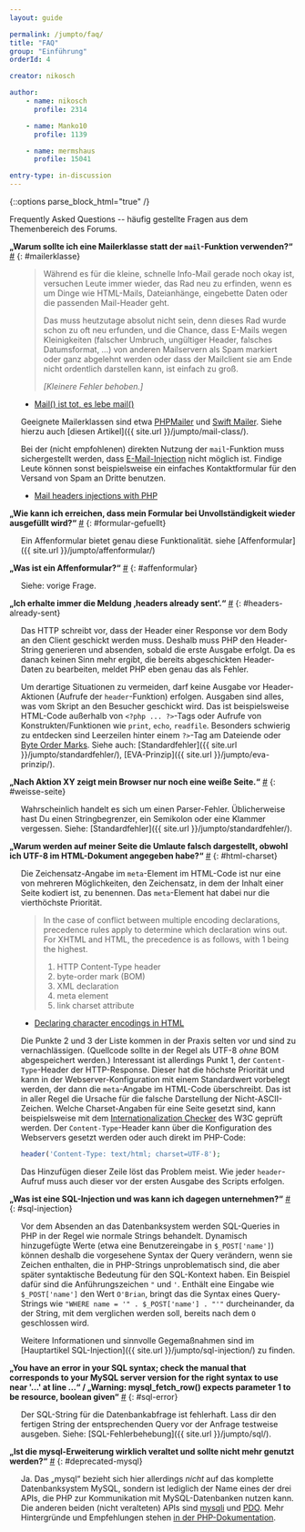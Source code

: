 ```yaml
---
layout: guide

permalink: /jumpto/faq/
title: "FAQ"
group: "Einführung"
orderId: 4

creator: nikosch

author:
    - name: nikosch
      profile: 2314

    - name: Manko10
      profile: 1139

    - name: mermshaus
      profile: 15041

entry-type: in-discussion
---
```


{::options parse_block_html="true" /}

Frequently Asked Questions -- häufig gestellte Fragen aus dem Themenbereich des
Forums.



**„Warum sollte ich eine Mailerklasse statt der `mail`-Funktion verwenden?“**
<a href="#mailerklasse">#</a>
{: #mailerklasse}

<div style="margin-left: 20px;">

> Während es für die kleine, schnelle Info-Mail gerade noch okay ist, versuchen
> Leute immer wieder, das Rad neu zu erfinden, wenn es um Dinge wie HTML-Mails,
> Dateianhänge, eingebette Daten oder die passenden Mail-Header geht.
>
> Das muss heutzutage absolut nicht sein, denn dieses Rad wurde schon zu oft
> neu erfunden, und die Chance, dass E-Mails wegen Kleinigkeiten (falscher Umbruch,
> ungültiger Header, falsches Datumsformat, …) von anderen Mailservern als Spam
> markiert oder ganz abgelehnt werden oder dass der Mailclient sie am Ende nicht
> ordentlich darstellen kann, ist einfach zu groß.
>
> *\[Kleinere Fehler behoben.\]*

- [Mail() ist tot, es lebe mail()](http://www.robo47.net/text/38-Mail-ist-tot-es-lebe-mail)

Geeignete Mailerklassen sind etwa [PHPMailer](http://phpmailer.worxware.com/)
und [Swift Mailer](http://swiftmailer.org/). Siehe hierzu auch [diesen
Artikel]({{ site.url }}/jumpto/mail-class/).

Bei der (nicht empfohlenen) direkten Nutzung der `mail`-Funktion muss
sichergestellt werden, dass
[E-Mail-Injection](http://de.wikipedia.org/wiki/E-Mail-Injection) nicht möglich
ist. Findige Leute können sonst beispielsweise ein einfaches Kontaktformular
für den Versand von Spam an Dritte benutzen.

- [Mail headers injections with PHP](http://www.phpsecure.info/v2/article/MailHeadersInject.en.php)

</div>



**„Wie kann ich erreichen, dass mein Formular bei Unvollständigkeit wieder
ausgefüllt wird?“**
<a href="#formular-gefuellt">#</a>
{: #formular-gefuellt}

<div style="margin-left: 20px;">

Ein Affenformular bietet genau diese Funktionalität. siehe
[Affenformular]({{ site.url }}/jumpto/affenformular/)

</div>



**„Was ist ein Affenformular?“**
<a href="#affenformular">#</a>
{: #affenformular}

<div style="margin-left: 20px;">

Siehe: vorige Frage.

</div>



**„Ich erhalte immer die Meldung ‚headers already sent‘.“**
<a href="#headers-already-sent">#</a>
{: #headers-already-sent}

<div style="margin-left: 20px;">

Das HTTP schreibt vor, dass der Header einer Response vor dem Body an den
Client geschickt werden muss. Deshalb muss PHP den Header-String generieren
und absenden, sobald die erste Ausgabe erfolgt. Da es danach keinen Sinn
mehr ergibt, die bereits abgeschickten Header-Daten zu bearbeiten, meldet
PHP eben genau das als Fehler.

Um derartige Situationen zu vermeiden, darf keine Ausgabe vor Header-Aktionen
(Aufrufe der `header`-Funktion) erfolgen. Ausgaben sind alles, was vom
Skript an den Besucher geschickt wird. Das ist beispielsweise HTML-Code
außerhalb von `<?php ... ?>`-Tags oder Aufrufe von Konstrukten/Funktionen
wie `print`, `echo`, `readfile`. Besonders schwierig zu entdecken sind
Leerzeilen hinter einem `?>`-Tag am Dateiende oder [Byte Order
Marks](https://de.wikipedia.org/wiki/Byte_Order_Mark). Siehe auch:
[Standardfehler]({{ site.url }}/jumpto/standardfehler/),
[EVA-Prinzip]({{ site.url }}/jumpto/eva-prinzip/).

</div>



**„Nach Aktion XY zeigt mein Browser nur noch eine weiße Seite.“**
<a href="#weisse-seite">#</a>
{: #weisse-seite}

<div style="margin-left: 20px;">

Wahrscheinlich handelt es sich um einen Parser-Fehler. Üblicherweise hast Du
einen Stringbegrenzer, ein Semikolon oder eine Klammer vergessen. Siehe:
[Standardfehler]({{ site.url }}/jumpto/standardfehler/).

</div>



**„Warum werden auf meiner Seite die Umlaute falsch dargestellt, obwohl ich
UTF-8 im HTML-Dokument angegeben habe?“**
<a href="#html-charset">#</a>
{: #html-charset}

<div style="margin-left: 20px;">

Die Zeichensatz-Angabe im `meta`-Element im HTML-Code ist nur eine von mehreren
Möglichkeiten, den Zeichensatz, in dem der Inhalt einer Seite kodiert ist, zu
benennen. Das `meta`-Element hat dabei nur die vierthöchste Priorität.

> In the case of conflict between multiple encoding declarations, precedence
rules apply to determine which declaration wins out. For XHTML and HTML, the
precedence is as follows, with 1 being the highest.
>
> 1. HTTP Content-Type header
> 2. byte-order mark (BOM)
> 3. XML declaration
> 4. meta element
> 5. link charset attribute

* [Declaring character encodings in HTML](http://www.w3.org/International/questions/qa-html-encoding-declarations)

Die Punkte 2 und 3 der Liste kommen in der Praxis selten vor und sind zu
vernachlässigen. (Quellcode sollte in der Regel als UTF-8 *ohne* BOM
abgespeichert werden.) Interessant ist allerdings Punkt 1, der
`Content-Type`-Header der HTTP-Response. Dieser hat die höchste Priorität und
kann in der Webserver-Konfiguration mit einem Standardwert vorbelegt werden, der
dann die `meta`-Angabe im HTML-Code überschreibt. Das ist in aller Regel die
Ursache für die falsche Darstellung der Nicht-ASCII-Zeichen. Welche
Charset-Angaben für eine Seite gesetzt sind, kann beispielsweise mit dem
[Internationalization Checker](http://validator.w3.org/i18n-checker/) des
W3C geprüft werden. Der `Content-Type`-Header kann über die Konfiguration
des Webservers gesetzt werden oder auch direkt im PHP-Code:

~~~ php
header('Content-Type: text/html; charset=UTF-8');
~~~

Das Hinzufügen dieser Zeile löst das Problem meist. Wie jeder `header`-Aufruf
muss auch dieser vor der ersten Ausgabe des Scripts erfolgen.

</div>



**„Was ist eine SQL-Injection und was kann ich dagegen unternehmen?“**
<a href="#sql-injection">#</a>
{: #sql-injection}

<div style="margin-left: 20px;">

Vor dem Absenden an das Datenbanksystem werden SQL-Queries in PHP in der
Regel wie normale Strings behandelt. Dynamisch hinzugefügte Werte (etwa eine
Benutzereingabe in `$_POST['name']`) können deshalb die vorgesehene Syntax
der Query verändern, wenn sie Zeichen enthalten, die in PHP-Strings
unproblematisch sind, die aber später syntaktische Bedeutung für den
SQL-Kontext haben. Ein Beispiel dafür sind die Anführungszeichen `"` und `'`.
Enthält eine Eingabe wie `$_POST['name']` den Wert `O'Brian`, bringt das
die Syntax eines Query-Strings wie `"WHERE name = '" . $_POST['name'] . "'"`
durcheinander, da der String, mit dem verglichen werden soll, bereits
nach dem `O` geschlossen wird.

Weitere Informationen und sinnvolle Gegemaßnahmen sind im [Hauptartikel
SQL-Injection]({{ site.url }}/jumpto/sql-injection/) zu finden.

</div>



**„You have an error in your SQL syntax; check the manual that corresponds to
your MySQL server version for the right syntax to use near '…' at line …“ /
„Warning: mysql_fetch_row() expects parameter 1 to be resource, boolean
given“**
<a href="#sql-error">#</a>
{: #sql-error}

<div style="margin-left: 20px;">

Der SQL-String für die Datenbankabfrage ist fehlerhaft. Lass dir den fertigen
String der entsprechenden Query vor der Anfrage testweise ausgeben. Siehe:
[SQL-Fehlerbehebung]({{ site.url }}/jumpto/sql/).

</div>



**„Ist die mysql-Erweiterung wirklich veraltet und sollte nicht mehr genutzt
werden?“**
<a href="#deprecated-mysql">#</a>
{: #deprecated-mysql}

<div style="margin-left: 20px;">

Ja. Das „mysql“ bezieht sich hier allerdings *nicht* auf das komplette
Datenbanksystem MySQL, sondern ist lediglich der Name eines der drei APIs, die
PHP zur Kommunikation mit MySQL-Datenbanken nutzen kann. Die anderen beiden
(nicht veralteten) APIs sind [mysqli](http://php.net/mysqli) und
[PDO](http://php.net/pdo). Mehr Hintergründe und Empfehlungen stehen [in der
PHP-Dokumentation](http://php.net/manual/en/mysqlinfo.api.choosing.php).

</div>
